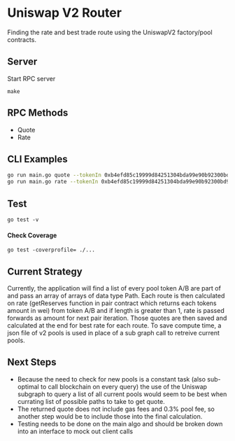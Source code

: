 # Uniswap V2 Router

Finding the rate and best trade route using the UniswapV2 factory/pool contracts.

## Server

Start RPC server

```
make
```

## RPC Methods

- Quote
- Rate

## CLI Examples

```bash
go run main.go quote --tokenIn 0xb4efd85c19999d84251304bda99e90b92300bd93 --tokenOut 0xc02aaa39b223fe8d0a0e5c4f27ead9083c756cc2 --amount 1
go run main.go rate --tokenIn 0xb4efd85c19999d84251304bda99e90b92300bd93 --tokenOut 0xc02aaa39b223fe8d0a0e5c4f27ead9083c756cc2 --amount 1
```

## Test

```
go test -v

```

#### Check Coverage

```
go test -coverprofile= ./...

```

## Current Strategy

Currently, the application will find a list of every pool token A/B are part of and pass an array of arrays of data type Path. Each route is then calculated on rate (getReserves function in pair contract which returns each tokens amount in wei) from token A/B and if length is greater than 1, rate is passed forwards as amount for next pair iteration. Those quotes are then saved and calculated at the end for best rate for each route. To save compute time, a json file of v2 pools is used in place of a sub graph call to retreive current pools.

## Next Steps

- Because the need to check for new pools is a constant task (also sub-optimal to call blockchain on every query) the use of the Uniswap subgraph to query a list of all current pools would seem to be best when currating list of possible paths to take to get quote.
- The returned quote does not include gas fees and 0.3% pool fee, so another step would be to include those into the final calculation.
- Testing needs to be done on the main algo and should be broken down into an interface to mock out client calls
